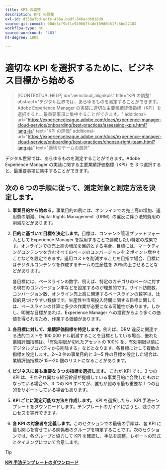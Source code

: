 ```yaml
---
title: KPI の調整
description: KPI の調整
exl-id: d338a7bd-adfe-486a-badf-348acd6018d0
source-git-commit: 90de3cf9bf1c949667f4de109d0b517c6be22184
workflow-type: ht
source-wordcount: '483'
ht-degree: 100%

---
```


# 適切な KPI を選択するために、ビジネス目標から始める

>[!CONTEXTUALHELP]
>id="aemcloud_alignkpis"
>title="KPI の調整"
>abstract="デジタル世界では、あらゆるものを測定することができます。Adobe Experience Manager の実装に適切な主要業績評価指標（KPI）を選択すると、最重要事項に集中することができます。"
>additional-url="https://experienceleague.adobe.com/docs/experience-manager-cloud-service/onboarding/best-practices/assessing-kpis.html?lang=ja" text="KPI の評価"
>additional-url="https://experienceleague.adobe.com/docs/experience-manager-cloud-service/onboarding/best-practices/choose-right-team.html?lang=ja" text="適切なチームの選択"

デジタル世界では、あらゆるものを測定することができます。Adobe Experience Manager の実装に関する主要業績評価指標（KPI）を 3 つ選択すると、最重要事項に集中することができます。


## **次の 6 つの手順に従って、測定対象と測定方法を決定します。**


1. **事業目的から始める。**&#x200B;事業目的の例には、オンラインでの売上高の増加、運用費の削減、Digital Rights Management（DRM）の違反に伴う法的費用の削減などがあります。

1. **目的に基づいて目標を決定します。**&#x200B;目標は、コンテンツ管理プラットフォームとして Experience Manager を採用することで達成したい特定の成果です。オンラインでの売上高の増加を目的とする場合、目標には、マーケティングコンテンツを含むすべてのページのコンバージョンを 2 ポイント増やすことなどを設定できます。運用コストを削減することを目指す場合、目標にはデジタルコンテンツを作成するチームの生産性を 20％向上させることなどがあります。

   各目標には、ベースラインの数字、例えば、特定のカテゴリのページに対する現在のコンバージョン率などを設定するのが理想的です。サイト訪問数、コンバージョン数、オンライン売上高に関連するベースラインの数字は、比較的見つけやすい数値です。生産性や市場投入時間に関する目標に関しては、ベースラインの計算に多少の作業が必要になる可能性があります。しかし、明確な目標があれば、Experience Manager への投資からより多くの価値を得られるため、作業する価値があります。

1. **各目標に対して、業績評価指標を特定します。**&#x200B;例えば、DRM 違反に関連する法的コストを 100,000 ドル削減することを目標としている場合、優れた業績評価指標は、「有効期限が切れたアセットの 100% を、有効期限以前にデジタルプロパティから削除する」などとなります。各目標に対して複数の指標を設定します。2～3 件の事業目的と 3～5 件の目標を設定した場合は、業績評価指標が 15～20 個のリストになることがあります。

1. **ビジネスに最も重要な 3 つの指標を選択します。** これが KPI です。3 つの KPI は、それぞれ異なる経営幹部が提唱している事業目的に合致したものになっている場合や、3 つの KPI すべてが、誰もが認める最も重要な 1 つの目的をサポートしている場合もあります。

1. **KPI ごとに測定可能な方法を作成します。** KPI を選択したら、KPI 手法テンプレートをダウンロードします。テンプレートのガイドに従うと、残りのプロセスを実行できます。

1. **各 KPI の対象者を定義します。**&#x200B;このセクションでの最後の手順は、各 KPI に最も関心を寄せている関係者のグループを特定することです。次のセクションでは、各グループと協力して KPI を確認し、手法を調整、レポートの形式とタイミングについて合意します。

>[!TIP]
>
>[**KPI 手法テンプレートのダウンロード**](https://experienceleague.adobe.com/welcome/aem/assets/img/KPI_Methodology_Template.png)
